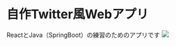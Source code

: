 # 自作Twitter風Webアプリ

ReactとJava（SpringBoot）の練習のためのアプリです
![](https://github.com/Twitter-like-app/resource/fake_twitter.gif)
